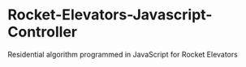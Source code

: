 # Rocket-Elevators-Javascript-Controller
Residential algorithm programmed in JavaScript for Rocket Elevators
